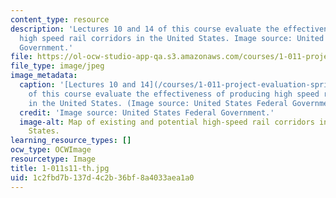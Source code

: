 ```yaml
---
content_type: resource
description: 'Lectures 10 and 14 of this course evaluate the effectiveness of producing
  high speed rail corridors in the United States. Image source: United States Federal
  Government.'
file: https://ol-ocw-studio-app-qa.s3.amazonaws.com/courses/1-011-project-evaluation-spring-2011/1c2fbd7b137d4c2b36bf8a4033aea1a0_1-011s11-th.jpg
file_type: image/jpeg
image_metadata:
  caption: '[Lectures 10 and 14](/courses/1-011-project-evaluation-spring-2011/pages/lecture-notes)
    of this course evaluate the effectiveness of producing high speed rail corridors
    in the United States. (Image source: United States Federal Government.)'
  credit: 'Image source: United States Federal Government.'
  image-alt: Map of existing and potential high-speed rail corridors in the United
    States.
learning_resource_types: []
ocw_type: OCWImage
resourcetype: Image
title: 1-011s11-th.jpg
uid: 1c2fbd7b-137d-4c2b-36bf-8a4033aea1a0
---
```

